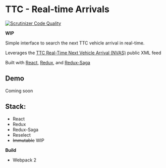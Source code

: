 # TTC - Real-time Arrivals
[![Scrutinizer Code Quality](https://scrutinizer-ci.com/g/macder/ttc-react/badges/quality-score.png?b=master)](https://scrutinizer-ci.com/g/macder/ttc-react/?branch=master)

**WIP**

Simple interface to search the next TTC vehicle arrival in real-time.

Leverages the [TTC Real-Time Next Vehicle Arrival (NVAS)](https://www1.toronto.ca/wps/portal/contentonly?vgnextoid=4427790e6f21d210VgnVCM1000003dd60f89RCRD&vgnextchannel=1a66e03bb8d1e310VgnVCM10000071d60f89RCRD) public XML feed

Built with [React](https://facebook.github.io/react/), [Redux](http://redux.js.org/), and [Redux-Saga](https://redux-saga.js.org/)

## Demo
Coming soon

## Stack:
* React
* Redux
* Redux-Saga
* Reselect
* ~~Immutable~~ WIP

**Build**
* Webpack 2
